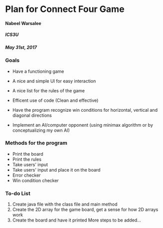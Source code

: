 # Plan for Connect Four Game

#### Nabeel Warsalee
##### ICS3U
##### May 31st, 2017

### Goals
* Have a functioning game
* A nice and simple UI for easy interaction
* A nice list for the rules of the game
* Efficent use of code (Clean and effective)
* Have the program recognize win conditions for horizontal, vertical and diagonal directions

* Implement an AI/computer opponent (using minimax algorithm or by conceptualizing my own AI)

### Methods for the program
* Print the board
* Print the rules
* Take users' input
* Take users' input and place it on the board
* Error checker
* Win condition checker

### To-do List
1. Create java file with the class file and main method
2. Create the 2D array for the game board, get a sense for how 2D arrays work
3. Create the board and have it printed
   More steps to be added...
